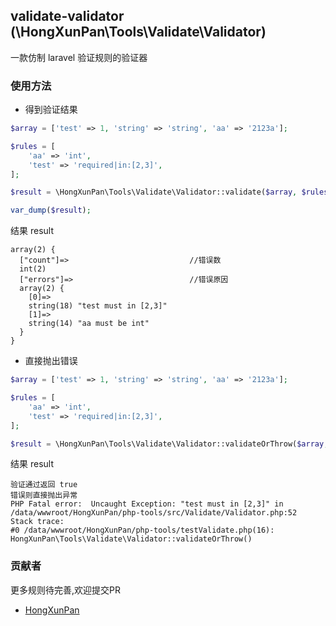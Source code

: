 ## validate-validator (\HongXunPan\Tools\Validate\Validator)

一款仿制 laravel 验证规则的验证器

### 使用方法

- 得到验证结果

```php
$array = ['test' => 1, 'string' => 'string', 'aa' => '2123a'];

$rules = [
    'aa' => 'int',
    'test' => 'required|in:[2,3]',
];

$result = \HongXunPan\Tools\Validate\Validator::validate($array, $rules);

var_dump($result);

```

结果 result

```code
array(2) {
  ["count"]=>                           //错误数
  int(2)
  ["errors"]=>                          //错误原因
  array(2) {
    [0]=>
    string(18) "test must in [2,3]"
    [1]=>
    string(14) "aa must be int"
  }
}
```

- 直接抛出错误

```php
$array = ['test' => 1, 'string' => 'string', 'aa' => '2123a'];

$rules = [
    'aa' => 'int',
    'test' => 'required|in:[2,3]',
];

$result = \HongXunPan\Tools\Validate\Validator::validateOrThrow($array, $rules, true); //可选参数 true只抛出第一个错误，默认抛出全部错误
```

结果 result

```code
验证通过返回 true
错误则直接抛出异常
PHP Fatal error:  Uncaught Exception: "test must in [2,3]" in /data/wwwroot/HongXunPan/php-tools/src/Validate/Validator.php:52
Stack trace:
#0 /data/wwwroot/HongXunPan/php-tools/testValidate.php(16): HongXunPan\Tools\Validate\Validator::validateOrThrow()

```

### 贡献者 

更多规则待完善,欢迎提交PR

- [HongXunPan](https://github.com/HongXunPan/)